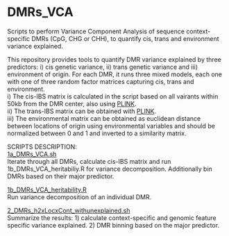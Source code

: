 # DMRs_VCA
Scripts to perform Variance Component Analysis of sequence context-specific DMRs (CpG, CHG or CHH), to quantify cis, trans and environment variance explained.

This repository provides tools to quantify DMR variance explained by three predictors: i) cis genetic variance, ii) trans genetic variance and iii) environment of origin.
For each DMR, it runs three mixed models, each one with one of three random factor matrices capturing cis, trans and environment. <br/>
i) The cis-IBS matrix is calculated in the script based on all vairants within 50kb from the DMR center, also using [PLINK](https://zzz.bwh.harvard.edu/plink/).<br/>
ii) The trans-IBS matrix can be obtained with [PLINK](https://zzz.bwh.harvard.edu/plink/). <br/>
iii) The environmental matrix can be obtained as euclidean distance between locations of origin using environmental variables and should be normalized between 0 and 1 and inverted to a similarity matrix.

SCRIPTS DESCRIPTION: <br/>
[1a_DMRs_VCA.sh](https://github.com/Dario-Galanti/popDMRs_refine_VCA/blob/main/DMRs_VCA/1a_DMRs_VCA.sh)<br/>
Iterate through all DMRs, calculate cis-IBS matrix and run 1b_DMRs_VCA_heritabiliy.R for variance decomposition. Additionally bin DMRs based on their major predictor.


[1b_DMRs_VCA_heritability.R](https://github.com/Dario-Galanti/popDMRs_refine_VCA/blob/main/DMRs_VCA/1b_DMRs_VCA_heritability.R)<br/>
Run variance decomposition of an individual DMR.


[2_DMRs_h2xLocxCont_withunexplained.sh](https://github.com/Dario-Galanti/popDMRs_refine_VCA/blob/main/DMRs_VCA/2_DMRs_h2xLocxCont_withunexplained.sh)<br/>
Summarize the results: 1) calculate context-specific and genomic feature specific variance explained. 2) DMR binning based on the major predictor.
